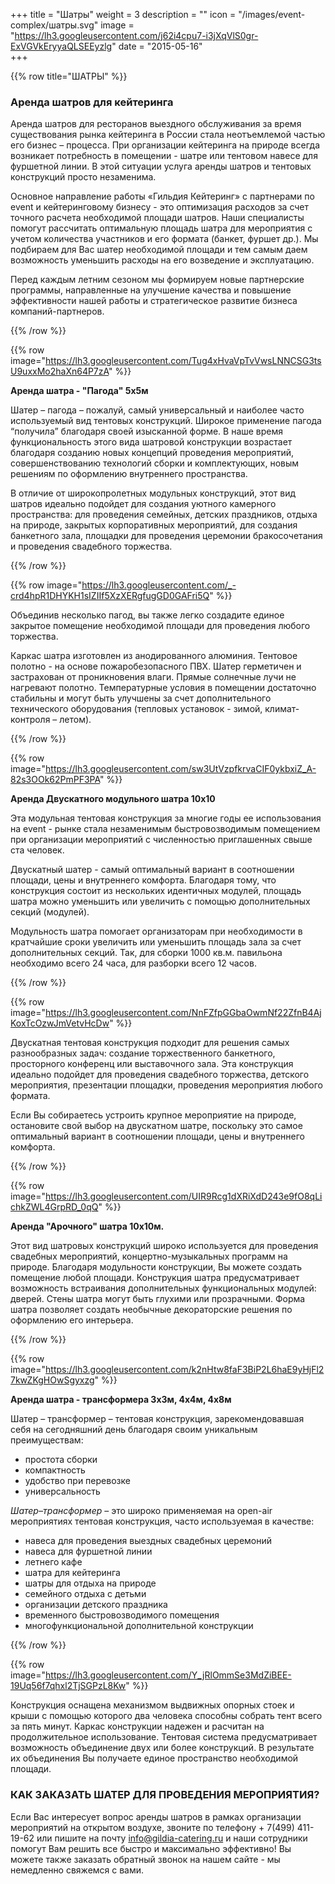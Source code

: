 +++
title = "Шатры"
weight = 3
description = ""
icon = "/images/event-complex/шатры.svg"
image = "https://lh3.googleusercontent.com/j62i4cpu7-i3jXqVlS0gr-ExVGVkEryyaQLSEEyzlg"
date = "2015-05-16"  
+++

{{% row title="ШАТРЫ" %}}

### Аренда шатров для кейтеринга

Аренда шатров для ресторанов выездного обслуживания за время существования  рынка кейтеринга в России стала неотъемлемой частью его бизнес – процесса. При организации кейтеринга на природе всегда возникает потребность в помещении - шатре или тентовом навесе для фуршетной линии. В этой ситуации услуга аренды шатров и тентовых конструкций просто незаменима.

Основное направление работы «Гильдия Кейтеринг» с партнерами по event и кейтеринговому бизнесу - это оптимизация расходов за счет точного расчета необходимой площади шатров. Наши специалисты помогут рассчитать оптимальную площадь шатра для мероприятия с учетом количества участников и его формата (банкет, фуршет  др.). Мы подбираем для Вас шатер необходимой площади и тем самым даем возможность уменьшить расходы на его возведение и эксплуатацию.

Перед каждым летним сезоном мы формируем новые партнерские программы, направленные на улучшение качества и повышение эффективности нашей работы и стратегическое развитие бизнеса компаний-партнеров.

{{% /row %}}

{{% row image="https://lh3.googleusercontent.com/Tug4xHvaVpTvVwsLNNCSG3tsU9uxxMo2haXn64P7zA" %}}

**Аренда шатра - "Пагода" 5х5м**

Шатер – пагода – пожалуй, самый универсальный и наиболее часто используемый вид тентовых конструкций. Широкое применение пагода “получила” благодаря своей изысканной форме. В наше время функциональность этого вида шатровой конструкции возрастает благодаря созданию новых концепций проведения мероприятий, совершенствованию технологий сборки и комплектующих, новым решениям по оформлению внутреннего пространства.

В отличие от широкопролетных модульных конструкций, этот вид шатров идеально подойдет для создания уютного камерного пространства: для проведения семейных, детских праздников, отдыха на природе, закрытых корпоративных мероприятий, для создания банкетного зала, площадки для проведения церемонии бракосочетания и проведения свадебного торжества.

{{% /row %}}

{{% row image="https://lh3.googleusercontent.com/_-crd4hpR1DHYKH1sIZIIf5XzXERgfugGD0GAFri5Q" %}}

Объединив несколько пагод, вы также легко создадите единое закрытое помещение необходимой площади для проведения любого торжества.

Каркас шатра изготовлен из анодированного алюминия. Тентовое полотно - на основе пожаробезопасного ПВХ. Шатер герметичен и застрахован от проникновения влаги. Прямые солнечные лучи не нагревают полотно. Температурные условия в помещении достаточно стабильны и могут быть улучшены за счет дополнительного технического оборудования (тепловых установок - зимой, климат-контроля – летом).

{{% /row %}}

{{% row image="https://lh3.googleusercontent.com/sw3UtVzpfkrvaCIF0ykbxiZ_A-82s3OOk62PmPF3PA" %}}

**Аренда Двускатного модульного шатра 10х10**

Эта модульная тентовая конструкция за многие годы ее использования на event - рынке стала незаменимым быстровозводимым помещением при организации мероприятий с численностью приглашенных свыше ста человек.

Двускатный шатер - самый оптимальный вариант в соотношении площади, цены и внутреннего комфорта. Благодаря тому, что конструкция состоит из нескольких идентичных модулей, площадь шатра можно уменьшить или увеличить с помощью дополнительных секций (модулей).

Модульность шатра помогает организаторам при необходимости в кратчайшие сроки увеличить или уменьшить площадь зала за счет дополнительных секций. Так, для сборки 1000 кв.м. павильона необходимо всего 24 часа, для разборки всего 12 часов.

{{% /row %}}

{{% row image="https://lh3.googleusercontent.com/NnFZfpGGbaOwmNf22ZfnB4AjKoxTcOzwJmVetvHcDw" %}}

Двускатная тентовая конструкция подходит для решения самых разнообразных задач: создание торжественного банкетного, просторного конференц или выставочного зала. Эта конструкция идеально подойдет для проведения свадебного торжества, детского мероприятия, презентации площадки, проведения мероприятия любого формата.

Если Вы собираетесь устроить крупное мероприятие на природе, остановите свой выбор на двускатном шатре, поскольку это самое оптимальный вариант в соотношении площади, цены и внутреннего комфорта.

{{% /row %}}

{{% row image="https://lh3.googleusercontent.com/UIR9Rcg1dXRiXdD243e9fO8qLichkZWL4GrpRD_0qQ" %}}

**Аренда "Арочного" шатра 10х10м.**

Этот вид шатровых конструкций широко используется для проведения свадебных мероприятий, концертно-музыкальных программ на природе. Благодаря модульности конструкции, Вы можете создать помещение любой площади. Конструкция шатра предусматривает возможность встраивания дополнительных функциональных модулей: дверей. Стены шатра могут быть глухими или прозрачными. Форма шатра позволяет создать необычные декораторские решения по оформлению его интерьера.

{{% /row %}}

{{% row image="https://lh3.googleusercontent.com/k2nHtw8faF3BiP2L6haE9yHjFl27kwZKgHOwSgyxzg" %}}


**Аренда шатра - трансформера 3х3м, 4х4м, 4х8м**

Шатер – трансформер – тентовая конструкция, зарекомендовавшая себя на сегодняшний день благодаря своим уникальным преимуществам:

 - простота сборки
- компактность
- удобство при перевозке
- универсальность

_Шатер–трансформер_ – это широко применяемая на open-air мероприятиях тентовая конструкция, часто используемая в качестве:

- навеса для проведения выездных свадебных церемоний
- навеса для фуршетной линии
- летнего кафе
- шатра для кейтеринга
- шатры для отдыха на природе
- семейного отдыха с детьми
- организации детского праздника
- временного быстровозводимого помещения
- многофункциональной дополнительной конструкции

{{% /row %}}

{{% row image="https://lh3.googleusercontent.com/Y_jRlOmmSe3MdZiBEE-19Uq56f7qhxl2TjSGPzL8Kw" %}}

Конструкция оснащена механизмом выдвижных опорных стоек и крыши с помощью которого два человека способны собрать тент всего за пять минут. Каркас конструкции надежен и расчитан на продолжительное использование. Тентовая система предусматривает возможность объединение двух или более конструкций. В результате их объединения Вы получаете единое пространство необходимой площади.

### КАК ЗАКАЗАТЬ ШАТЕР ДЛЯ ПРОВЕДЕНИЯ МЕРОПРИЯТИЯ?

Если Вас интересует вопрос аренды шатров в рамках организации мероприятий на открытом воздухе, звоните по телефону + 7(499) 411-19-62 или пишите на почту info@gildia-catering.ru и наши сотрудники помогут Вам решить все быстро и максимально эффективно! Вы можете также заказать обратный звонок на нашем сайте - мы немедленно свяжемся с вами.
